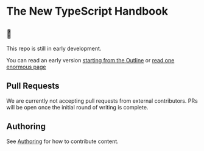 # The New TypeScript Handbook

## 👶

This repo is still in early development.

You can read an early version [starting from the Outline](https://microsoft.github.io/TypeScript-New-Handbook/outline/) or [read one enormous page](https://microsoft.github.io/TypeScript-New-Handbook/everything/)

## Pull Requests

We are currently not accepting pull requests from external contributors.
PRs will be open once the initial round of writing is complete.

## Authoring

See [Authoring](https://microsoft.github.io/TypeScript-New-Handbook/meta/authoring/) for how to contribute content.
